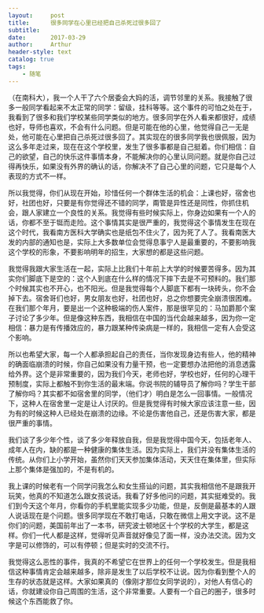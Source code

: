 ```yaml
---
layout:     post
title:      很多同学在心里已经把自己杀死过很多回了
subtitle:   
date:       2017-03-29
author:     Arthur
header-style: text
catalog: true
tags:
    - 随笔
---
```


（在南科大），我一个人干了六个居委会大妈的活，调节邻里的关系。我接触了很多一般同学看起来不太正常的同学：留级，挂科等等。这个事件的可怕之处在于，我看到了很多和我们学校某些同学类似的地方。很多同学在外人看来都很好，成绩也好，导师也喜欢，不会有什么问题。但是可能在他的心里，他觉得自己一无是处，他可能在心里把自己杀死过很多回了。其实现在的很多同学我也很佩服，因为这么多年走过来，现在在这个学校里，发生了很多事都是自己挺着。你们相信：自己的欲望，自己的快乐这件事情本身，不能解决你的心里认同问题。就是你自己过得再快乐，如果没有外界的确认的话，你解决不了自己心里的问题，它只是每个人表现的方式不一样。


所以我觉得，你们从现在开始，珍惜任何一个群体生活的机会：上课也好，宿舍也好，社团也好，只要是有你觉得还不错的同学，甭管是异性还是同性，你抓住机会，跟人家建立一个良性的关系。我觉得有些时候实际上，你身边如果有一个人的话，你都不至于铤而走险。这个事情其实是很严重的，我觉得这个事情发生在现在这个时代，我看南方医科大学确实也是纸包不住火了，因为死了人了。我看南医大发的内部的通知也是，实际上大多数单位会觉得息事宁人是最重要的，不要影响我这个学校的形象，不要影响明年的招生，大家想的都是这些问题。


我觉得我跟大家生活在一起，实际上比我们十年前上大学的时候要苦得多。因为其实你们脚底下是空的：这个人到底在什么样的情况下摔下去是不可预料的。我们那个时候其实也不开心，也不阳光。但是我觉得每个人脚底下都有一块砖头，你不会掉下去。宿舍哥们也好，男女朋友也好，社团也好，总之你想要完全崩溃很困难。在我们那个年月，要是出一个这种极端的伤人案件，那是很罕见的：马加爵那个案子讨论了多少年。但是像这种东西，我相信在中国的当代会越来越多，因为你一定相信：暴力是有传播效应的，暴力跟某种传染病是一样的，我相信一定有人会受这个影响。


所以也希望大家，每一个人都承担起自己的责任，当你发现身边有些人，他的精神的确面临崩溃的时候，你自己如果没有力量干预，也一定要想办法把他的消息透露给外界。这个是非常重要的，因为我们今天，老师也好，学校也好，任何的心理干预制度，实际上都触不到你生活的最末端。你说书院的辅导员了解你吗？学生干部了解你吗？其实都不如宿舍里的同学，（他们才）明白是怎么一回事情。一般情况下，这种人在宿舍里一定是让人讨厌的。但是我觉得有时候大家应该注意一些，因为有的时候这种人已经处在崩溃的边缘。不论是伤害他自己，还是伤害大家，都是很严重的事情。


我们谈了多少年个性，谈了多少年释放自我，但是我觉得中国今天，包括老年人、成年人在内，缺的都是一种健康的集体生活。因为实际上，我们并没有集体生活的传统。从你们上小学开始，虽然你们天天参加集体活动，天天住在集体里，但实际上那个集体是强加的，不是有机的。


我上课的时候老有一个同学问我怎么和女生搭讪的问题，其实我相信他不是跟我开玩笑，他真的不知道怎么跟女孩说话。我看了好多他问的问题，其实挺难受的。我们到今天这个年月，你看你的手机里能实现多少功能，但是，反倒是最基本的人跟人说话现在是个问题。很多同学现在不敢打电话，只敢在微信上用文字说。这不是你们的问题，美国前年出了一本书，研究波士顿地区十个学校的大学生，都是这样。你们一代人都是这样，觉得听见声音就好像见了面一样，没办法交流。因为文字是可以修饰的，可以有停顿；但是实时的交流不行。


我觉得这么恶性的事件，我真的不希望它在世界上的任何一个学校发生。但是我相信这种事情肯定会越来越多，除非是发生了以后学校不让说。因为你看到整个人的生存的状态就是这样。大家如果真的（像刚才那位女同学说的），对他人有信心的话，你就建设你自己周围的生活，这个非常重要。人要有一个自己的圈子，很多时候这个东西能救了你。